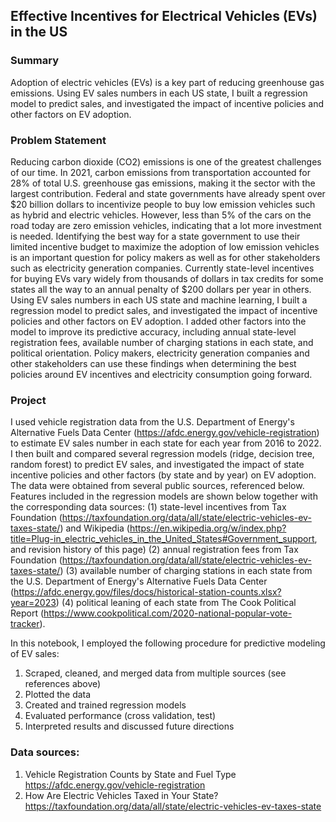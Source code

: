## Effective Incentives for Electrical Vehicles (EVs) in the US

### Summary
Adoption of electric vehicles (EVs) is a key part of reducing greenhouse gas emissions. Using EV sales numbers in each US state, I built a regression model to predict sales, and investigated the impact of incentive policies and other factors on EV adoption.

### Problem Statement
Reducing carbon dioxide (CO2) emissions is one of the greatest challenges of our time. In 2021, carbon emissions from transportation accounted for 28% of total U.S. greenhouse gas emissions, making it the sector with the largest contribution. Federal and state governments have already spent over $20 billion dollars to incentivize people to buy low emission vehicles such as hybrid and electric vehicles. However, less than 5% of the cars on the road today are zero emission vehicles, indicating that a lot more investment is needed. Identifying the best way for a state government to use their limited incentive budget to maximize the adoption of low emission vehicles is an important question for policy makers as well as for other stakeholders such as electricity generation companies. Currently state-level incentives for buying EVs vary widely from thousands of dollars in tax credits for some states all the way to an annual penalty of $200 dollars per year in others. Using EV sales numbers in each US state and machine learning, I built a regression model to predict sales, and investigated the impact of incentive policies and other factors on EV adoption. I added other factors into the model to improve its predictive accuracy, including annual state-level registration fees, available number of charging stations in each state, and political orientation. Policy makers, electricity generation companies and other stakeholders can use these findings when determining the best policies around EV incentives and electricity consumption going forward.

### Project
I used vehicle registration data from the U.S. Department of Energy's Alternative Fuels Data Center (https://afdc.energy.gov/vehicle-registration) to estimate EV sales number in each state for each year from 2016 to 2022. I then built and compared several regression models (ridge, decision tree, random forest) to predict EV sales, and investigated the impact of state incentive policies and other factors (by state and by year) on EV adoption. The data were obtained from several public sources, referenced below. Features included in the regression models are shown below together with the corresponding data sources: 
(1) state-level incentives from Tax Foundation (https://taxfoundation.org/data/all/state/electric-vehicles-ev-taxes-state/) and Wikipedia (https://en.wikipedia.org/w/index.php?title=Plug-in_electric_vehicles_in_the_United_States#Government_support, and revision history of this page)
(2) annual registration fees from Tax Foundation (https://taxfoundation.org/data/all/state/electric-vehicles-ev-taxes-state/)
(3) available number of charging stations in each state from the U.S. Department of Energy's Alternative Fuels Data Center (https://afdc.energy.gov/files/docs/historical-station-counts.xlsx?year=2023)
 (4) political leaning of each state from The Cook Political Report (https://www.cookpolitical.com/2020-national-popular-vote-tracker).

In this notebook, I employed the following procedure for predictive modeling of EV sales:
1. Scraped, cleaned, and merged data from multiple sources (see references above)
2. Plotted the data
3. Created and trained regression models
4. Evaluated performance (cross validation, test)
5. Interpreted results and discussed future directions


### Data sources:
1. Vehicle Registration Counts by State and Fuel Type
    https://afdc.energy.gov/vehicle-registration
2. How Are Electric Vehicles Taxed in Your State?
    https://taxfoundation.org/data/all/state/electric-vehicles-ev-taxes-state
